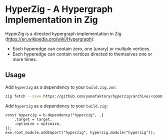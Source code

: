 # HyperZig - A Hypergraph Implementation in Zig

HyperZig is a directed hypergraph implementation in Zig (https://en.wikipedia.org/wiki/Hypergraph):

- Each hyperedge can contain zero, one (unary) or multiple vertices.
- Each hyperedge can contain vertices directed to themselves one or more times.

## Usage

Add `hyperzig` as a dependency to your `build.zig.zon`:

```sh
zig fetch --save https://github.com/yamafaktory/hyperzig/archive/<commit-hash>.tar.gz
```

Add `hyperzig` as a dependency to your `build.zig`:

```zig
const hyperzig = b.dependency("hyperzig", .{
    .target = target,
    .optimize = optimize,
});
exe.root_module.addImport("hyperzig", hyperzig.module("hyperzig"));
```
